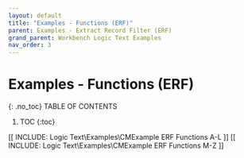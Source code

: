 ```yaml
---
layout: default
title: "Examples - Functions (ERF)"
parent: Examples - Extract Record Filter (ERF)
grand_parent: Workbench Logic Text Examples
nav_order: 3
---
```


# Examples - Functions (ERF)
{: .no_toc}
TABLE OF CONTENTS 
1. TOC
{:toc}  
 

[[ INCLUDE: Logic Text\Examples\CMExample ERF Functions A-L ]]
[[ INCLUDE: Logic Text\Examples\CMExample ERF Functions M-Z ]]